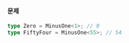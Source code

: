 <!-- 2257 -->
<!-- 2257 -->

#### 문제

```ts
type Zero = MinusOne<1>; // 0
type FiftyFour = MinusOne<55>; // 54
```
